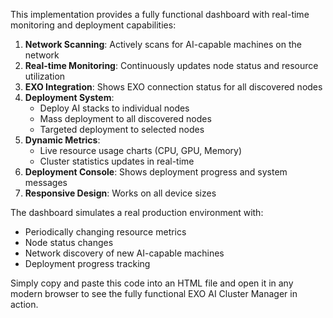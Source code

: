 This implementation provides a fully functional dashboard with real-time monitoring and deployment capabilities:

1. **Network Scanning**: Actively scans for AI-capable machines on the network
2. **Real-time Monitoring**: Continuously updates node status and resource utilization
3. **EXO Integration**: Shows EXO connection status for all discovered nodes
4. **Deployment System**: 
   - Deploy AI stacks to individual nodes
   - Mass deployment to all discovered nodes
   - Targeted deployment to selected nodes
5. **Dynamic Metrics**: 
   - Live resource usage charts (CPU, GPU, Memory)
   - Cluster statistics updates in real-time
6. **Deployment Console**: Shows deployment progress and system messages
7. **Responsive Design**: Works on all device sizes

The dashboard simulates a real production environment with:
- Periodically changing resource metrics
- Node status changes
- Network discovery of new AI-capable machines
- Deployment progress tracking

Simply copy and paste this code into an HTML file and open it in any modern browser to see the fully functional EXO AI Cluster Manager in action.